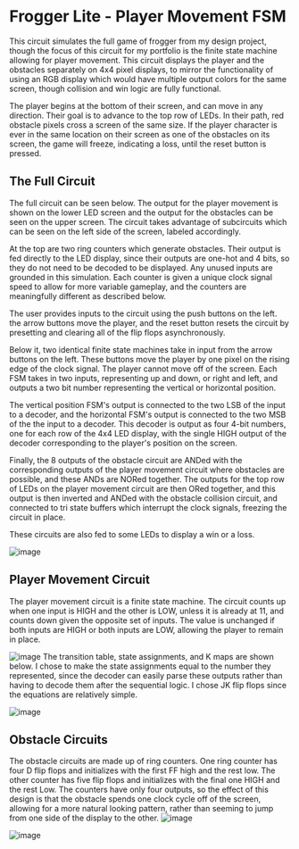 # Frogger Lite - Player Movement FSM
This circuit simulates the full game of frogger from my design project, though the focus of this circuit for my portfolio is the finite state machine allowing for player movement. This circuit displays the player and the obstacles separately on 4x4 pixel displays, to mirror the functionality of using an RGB display which would have multiple output colors for the same screen, though collision and win logic are fully functional.

The player begins at the bottom of their screen, and can move in any direction. Their goal is to advance to the top row of LEDs. In their path, red obstacle pixels cross a screen of the same size. If the player character is ever in the same location on their screen as one of the obstacles on its screen, the game will freeze, indicating a loss, until the reset button is pressed.
## The Full Circuit
The full circuit can be seen below. The output for the player movement is shown on the lower LED screen and the output for the obstacles can be seen on the upper screen. The circuit takes advantage of subcircuits which can be seen on the left side of the screen, labeled accordingly.

At the top are two ring counters which generate obstacles. Their output is fed directly to the LED display, since their outputs are one-hot and 4 bits, so they do not need to be decoded to be displayed. Any unused inputs are grounded in this simulation. Each counter is given a unique clock signal speed to allow for more variable gameplay, and the counters are meaningfully different as described below.

The user provides inputs to the circuit using the push buttons on the left. the arrow buttons move the player, and the reset button resets the circuit by presetting and clearing all of the flip flops asynchronously.

Below it, two identical finite state machines take in input from the arrow buttons on the left. These buttons move the player by one pixel on the rising edge of the clock signal. The player cannot move off of the screen. Each FSM takes in two inputs, representing up and down, or right and left, and outputs a two bit number representing the vertical or horizontal position. 

The vertical position FSM's output is connected to the two LSB of the input to a decoder, and the horizontal FSM's output is connected to the two MSB of the the input to a decoder. This decoder is output as four 4-bit numbers, one for each row of the 4x4 LED display, with the single HIGH output of the decoder corresponding to the player's position on the screen.

Finally, the 8 outputs of the obstacle circuit are ANDed with the corresponding outputs of the player movement circuit where obstacles are possible, and these ANDs are NORed together. The outputs for the top row of LEDs on the player movement circuit are then ORed together, and this output is then inverted and ANDed with the obstacle collision circuit, and connected to tri state buffers which interrupt the clock signals, freezing the circuit in place.

These circuits are also fed to some LEDs to display a win or a loss.

![image](https://github.com/user-attachments/assets/031760e1-44f2-439b-9b41-cc7287707d42)

## Player Movement Circuit
The player movement circuit is a finite state machine. The circuit counts up when one input is HIGH and the other is LOW, unless it is already at 11, and counts down given the opposite set of inputs. The value is unchanged if both inputs are HIGH or both inputs are LOW, allowing the player to remain in place.

![image](https://github.com/user-attachments/assets/6190fcee-512d-44dc-839e-f61731b32f62)
The transition table, state assignments, and K maps are shown below. I chose to make the state assignments equal to the number they represented, since the decoder can easily parse these outputs rather than having to decode them after the sequential logic. I chose JK flip flops since the equations are relatively simple.

![image](https://github.com/user-attachments/assets/609e73f7-8861-4d50-bbaa-49915a55712e)

## Obstacle Circuits
The obstacle circuits are made up of ring counters. One ring counter has four D flip flops and initializes with the first FF high and the rest low. The other counter has five flip flops and initializes with the final one HIGH and the rest Low. The counters have only four outputs, so the effect of this design is that the obstacle spends one clock cycle off of the screen, allowing for a more natural looking pattern, rather than seeming to jump from one side of the display to the other.
![image](https://github.com/user-attachments/assets/ca01f357-5545-425b-b803-bb318192b547)

![image](https://github.com/user-attachments/assets/d2f5e0ec-ffa8-4ce5-9b06-391d65cc861d)
